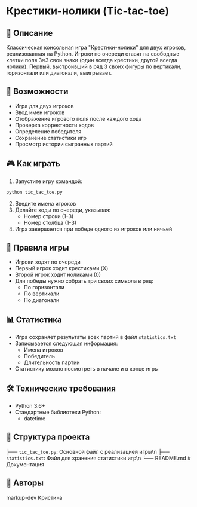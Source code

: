 # Крестики-нолики (Tic-tac-toe)

## 📝 Описание
Классическая консольная игра "Крестики-нолики" для двух игроков, реализованная на Python. Игроки по очереди ставят на свободные клетки поля 3×3 свои знаки (один всегда крестики, другой всегда нолики). Первый, выстроивший в ряд 3 своих фигуры по вертикали, горизонтали или диагонали, выигрывает.

## 🚀 Возможности
- Игра для двух игроков
- Ввод имен игроков
- Отображение игрового поля после каждого хода
- Проверка корректности ходов
- Определение победителя
- Сохранение статистики игр
- Просмотр истории сыгранных партий

## 🎮 Как играть
1. Запустите игру командой:
```bash
python tic_tac_toe.py
```
2. Введите имена игроков
3. Делайте ходы по очереди, указывая:
   - Номер строки (1-3)
   - Номер столбца (1-3)
4. Игра завершается при победе одного из игроков или ничьей

## 🎯 Правила игры
- Игроки ходят по очереди
- Первый игрок ходит крестиками (X)
- Второй игрок ходит ноликами (0)
- Для победы нужно собрать три своих символа в ряд:
  - По горизонтали
  - По вертикали
  - По диагонали

## 📊 Статистика
- Игра сохраняет результаты всех партий в файл `statistics.txt`
- Записывается следующая информация:
  - Имена игроков
  - Победитель
  - Длительность партии
- Статистику можно посмотреть в начале и в конце игры

## 🛠 Технические требования
- Python 3.6+
- Стандартные библиотеки Python:
  - datetime

## 📁 Структура проекта
├── `tic_tac_toe.py`: Основной файл с реализацией игры\n
├── `statistics.txt`: Файл для хранения статистики игр\n
└── README.md # Документация

## 👥 Авторы
markup-dev Кристина
